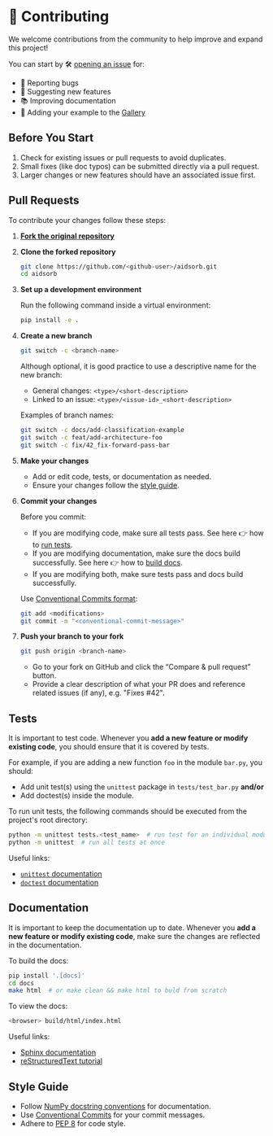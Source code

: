 # 🙌 Contributing

 We welcome contributions from the community to help improve and expand this
project!

You can start by 🛠️ [opening an issue](https://github.com/adosar/aidsorb/issues) for:

* 🐛 Reporting bugs
* 🌟 Suggesting new features
* 📚 Improving documentation
* 🎨 Adding your example to the [Gallery](https://aidsorb.readthedocs.io/en/stable/auto_examples/index.html)

## Before You Start

1. Check for existing issues or pull requests to avoid duplicates.
2. Small fixes (like doc typos) can be submitted directly via a pull request.
3. Larger changes or new features should have an associated issue first.

## Pull Requests

To contribute your changes follow these steps:

1. **[Fork the original repository][forking]**

2. **Clone the forked repository**

    ```bash
    git clone https://github.com/<github-user>/aidsorb.git
    cd aidsorb
    ```

3. **Set up a development environment**

    Run the following command inside a virtual environment:

    ```bash
    pip install -e .
    ```

4. **Create a new branch**

    ```bash
    git switch -c <branch-name>
    ```

    Although optional, it is good practice to use a descriptive name for the new branch:

    * General changes: `<type>/<short-description>`
    * Linked to an issue: `<type>/<issue-id>_<short-description>`

    Examples of branch names:

    ```bash
    git switch -c docs/add-classification-example
    git switch -c feat/add-architecture-foo
    git switch -c fix/42_fix-forward-pass-bar
    ```

5. **Make your changes**

    * Add or edit code, tests, or documentation as needed.
    * Ensure your changes follow the [style guide](#style-guide).

6. **Commit your changes**

    Before you commit:

    * If you are modifying code, make sure all tests pass. See here 👉 how to
      [run tests](#tests).
    * If you are modifying documentation, make sure the docs build successfully.
      See here 👉 how to [build docs](#documentation).
    * If you are modifying both, make sure tests pass and docs build
      successfully.

    Use [Conventional Commits format][conventional-commits]:

    ```bash
    git add <modifications>
    git commit -m "<conventional-commit-message>"
    ```

7. **Push your branch to your fork**

    ```bash
    git push origin <branch-name>
    ```
    
    * Go to your fork on GitHub and click the “Compare & pull request” button.
    * Provide a clear description of what your PR does and reference related issues (if any), e.g. "Fixes #42".

## Tests

It is important to test code. Whenever you **add a new feature or modify
existing code**, you should ensure that it is covered by tests.

For example, if you are adding a new function `foo` in the module `bar.py`, you should:

* Add unit test(s) using the `unittest` package in `tests/test_bar.py` **and/or**
* Add doctest(s) inside the module.

To run unit tests, the following commands should be executed from the project's root directory:

```bash
python -m unittest tests.<test_name>  # run test for an individual module
python -m unittest  # run all tests at once
```

Useful links:  
* [`unittest` documentation][unittest]
* [`doctest` documentation][doctest]

## Documentation

It is important to keep the documentation up to date. Whenever you **add a new feature or modify existing code**,
make sure the changes are reflected in the documentation.

To build the docs:

```bash
pip install '.[docs]'
cd docs
make html  # or make clean && make html to buld from scratch
```

To view the docs:

```bash
<browser> build/html/index.html
```

Useful links:
* [Sphinx documentation][sphinx]
* [reStructuredText tutorial][rst]

## Style Guide

* Follow [NumPy docstring conventions][numpydoc] for documentation.
* Use [Conventional Commits][conventional-commits] for your commit messages.
* Adhere to [PEP 8][pep8] for code style.

[unittest]: https://docs.python.org/3/library/unittest.html
[doctest]: https://docs.python.org/3/library/doctest.html
[forking]: https://docs.github.com/en/get-started/exploring-projects-on-github/contributing-to-a-project
[conventional-commits]: https://www.conventionalcommits.org/en/v1.0.0/
[numpydoc]: https://numpydoc.readthedocs.io/en/latest/format.html
[pep8]: https://peps.python.org/pep-0008/
[sphinx]: https://www.sphinx-doc.org/en/master/index.html
[rst]: https://www.sphinx-doc.org/en/master/usage/restructuredtext/basics.html#rst-primer
